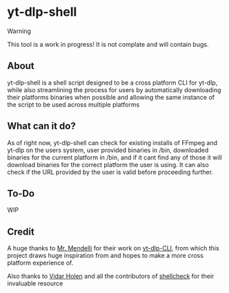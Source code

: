 # yt-dlp-shell

> [!WARNING]
> This tool is a work in progress! It is not complate and will contain bugs.

## About

yt-dlp-shell is a shell script designed to be a cross platform CLI for yt-dlp, while also streamlining the process for users by automatically downloading their platforms binaries when possible and allowing the same instance of the script to be used across multiple platforms

## What can it do?

As of right now, yt-dlp-shell can check for existing installs of FFmpeg and yt-dlp on the users system, user provided binaries in /bin, downloaded binaries for the current platform in /bin, and if it cant find any of those it will download binaries for the correct platform the user is using. It can also check if the URL provided by the user is valid before proceeding further. 

## To-Do

WIP

## Credit

A huge thanks to [Mr. Mendelli](https://github.com/MrMendelli) for their work on [yt-dlp-CLI](https://github.com/MrMendelli/yt-dlp-CLI), from which this project draws huge inspiration from and hopes to make a more cross platform experience of.

Also thanks to [Vidar Holen](https://github.com/koalaman) and all the contributors of [shellcheck](https://github.com/koalaman/shellcheck) for their invaluable resource

